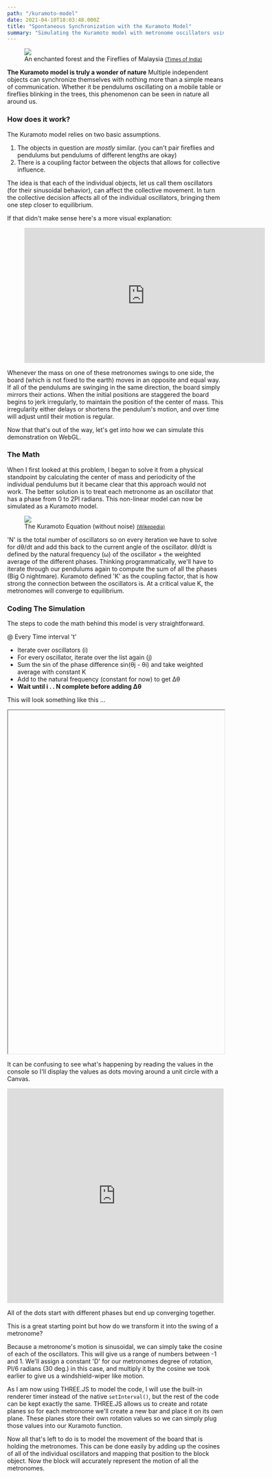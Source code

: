 ```yaml
---
path: "/kuramoto-model"
date: 2021-04-10T18:03:48.000Z
title: "Spontaneous Synchronization with the Kuramoto Model"
summary: "Simulating the Kuramoto model with metronome oscillators using THREE.js"
---
```



<figure class="centered big-image">
    <img src = "/blog/kuramoto/fireflies.webp">
    <figcaption> An enchanted forest and the Fireflies of Malaysia <small><a href="https://timesofindia.indiatimes.com/blogs/incessant-musings/an-enchanted-forest-and-the-fireflies-of-malaysia/">(Times of India)</a></small></figcaption>
</figure>

<b>The Kuramoto model is truly a wonder of nature</b> Multiple independent objects can synchronize themselves with nothing more than a simple means of communication. Whether it be pendulums oscillating on a mobile table or fireflies blinking in the trees, this phenomenon can be seen in nature all around us.


### How does it work?
The Kuramoto model relies on two basic assumptions.
1. The objects in question are *mostly* similar. (you can't pair fireflies and pendulums but pendulums of different lengths are okay)
2. There is a coupling factor between the objects that allows for collective influence.

The idea is that each of the individual objects, let us call them oscillators (for their sinusoidal behavior), can affect the collective movement. In turn the collective decision affects all of the individual oscillators, bringing them one step closer to equilibrium. 

If that didn't make sense here's a more visual explanation:
<figure class="centered">
    <iframe width="560" height="315" src="https://www.youtube.com/embed/T58lGKREubo" title="YouTube video player" frameborder="0" allow="accelerometer; autoplay; clipboard-write; encrypted-media; gyroscope; picture-in-picture" allowfullscreen></iframe>
</figure>

Whenever the mass on one of these metronomes swings to one side, the board (which is not fixed to the earth) moves in an opposite and equal way. If all of the pendulums are swinging in the same direction, the board simply mirrors their actions. When the initial positions are staggered the board begins to jerk irregularly, to maintain the position of the center of mass. This irregularity either delays or shortens the pendulum's motion, and over time will adjust until their motion is regular.

Now that that's out of the way, let's get into how we can simulate this demonstration on WebGL.

### The Math
When I first looked at this problem, I began to solve it from a physical standpoint by calculating the center of mass and periodicity of the individual pendulums but it became clear that this approach would not work. The better solution is to treat each metronome as an oscillator that has a phase from 0 to 2PI radians. This non-linear model can now be simulated as a Kuramoto model. 

<figure class="centered">
    <img src = "https://wikimedia.org/api/rest_v1/media/math/render/svg/ea0b4e5c311c1029620dfdae47ca914bf7d68c73">
    <figcaption> The Kuramoto Equation (without noise) <small><a href="https://en.wikipedia.org/wiki/Kuramoto_model">(Wikepedia)</a></small></figcaption>
</figure>

'N' is the total number of oscillators so on every iteration we have to solve for dθ/dt and add this back to the current angle of the oscillator. dθ/dt is defined by the natural frequency (ω) of the oscillator + the weighted average of the different phases. Thinking programmatically, we'll have to iterate through our pendulums again to compute the sum of all the phases (Big O nightmare). Kuramoto defined 'K' as the coupling factor, that is how strong the connection between the oscillators is. At a critical value K, the metronomes will converge to equilibrium.


### Coding The Simulation

The steps to code the math behind this model is very straightforward.

@ Every Time interval 't'
- Iterate over oscillators (i)
- For every oscillator, iterate over the list again (j)
- Sum the sin of the phase difference sin(θj - θi) and take weighted average with constant K
- Add to the natural frequency (constant for now) to get Δθ
- **Wait until i . . N complete before adding Δθ**

This will look something like this ...

<iframe 
    width="100%"
    height="800px"
    scrolling="no" seamless="seamless"
    src="data:text/html;charset=utf-8,
    <head><base target='_blank' /></head>
    <body><script src='https://gist.github.com/nathanielCherian/dcbbb8245f3f9cc35d2586e54a1fb467.js'></script>
    </body>">
</iframe>


It can be confusing to see what's happening by reading the values in the console so I'll display the values as dots moving around a unit circle with a Canvas.

<iframe height="500" style="width: 100%;" scrolling="no" title="Kuramoto p1" src="https://codepen.io/nathanielcherian/embed/preview/GRrxaZW?height=265&theme-id=dark&default-tab=js,result" frameborder="no" loading="lazy" allowtransparency="true" allowfullscreen="true">
  See the Pen <a href='https://codepen.io/nathanielcherian/pen/GRrxaZW'>Kuramoto p1</a> by Nathaniel Cherian
  (<a href='https://codepen.io/nathanielcherian'>@nathanielcherian</a>) on <a href='https://codepen.io'>CodePen</a>.
</iframe>

All of the dots start with different phases but end up converging together.

This is a great starting point but how do we transform it into the swing of a metronome?

Because a metronome's motion is sinusoidal, we can simply take the cosine of each of the oscillators. This will give us a range of numbers between -1 and 1. We'll assign a constant 'D' for our metronomes degree of rotation, PI/6 radians (30 deg.) in this case, and multiply it by the cosine we took earlier to give us a windshield-wiper like motion.

As I am now using THREE.JS to model the code, I will use the built-in renderer timer instead of the native ```setInterval()```, but the rest of the code can be kept exactly the same. THREE.JS allows us to create and rotate planes so for each metronome we'll create a new bar and place it on its own plane. These planes store their own rotation values so we can simply plug those values into our Kuramoto function.

Now all that's left to do is to model the movement of the board that is holding the metronomes. This can be done easily by adding up the cosines of all of the individual oscillators and mapping that position to the block object. Now the block will accurately represent the motion of all the metronomes.
